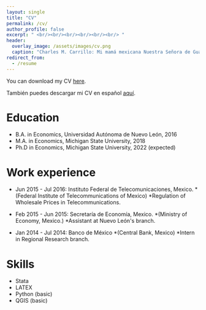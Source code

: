 ```yaml
---
layout: single
title: "CV"
permalink: /cv/
author_profile: false
excerpt: " <br/><br/><br/><br/><br/><br/> "
header:
  overlay_image: /assets/images/cv.png
  caption: "Charles M. Carrillo: Mi mamá mexicana Nuestra Señora de Guadalupe, 2006. Museum "
redirect_from:
  - /resume
---
```


You can download my CV [here](../files/CV.pdf).

También puedes descargar mi CV en español [aquí](../files/CV_spanish.pdf).

Education
======
* B.A. in Economics, Universidad Autónoma de Nuevo León, 2016
* M.A. in Economics, Michigan State University, 2018
* Ph.D in Economics, Michigan State University, 2022 (expected)

Work experience
======
* Jun 2015 - Jul 2016: Instituto Federal de Telecomunicaciones, Mexico. 
  *(Federal Institute of Telecommunications of Mexico)
  *Regulation of Wholesale Prices in Telecommunications.

* Feb 2015 - Jun 2015: Secretaría de Economía, Mexico. 
  *(Ministry of Economy, Mexico.)
  *Assistant at Nuevo León's branch.

* Jan 2014 - Jul 2014: Banco de México
  *(Central Bank, Mexico)
  *Intern in Regional Research branch.

Skills
======
* Stata
* LATEX
* Python (basic)
* QGIS (basic)

